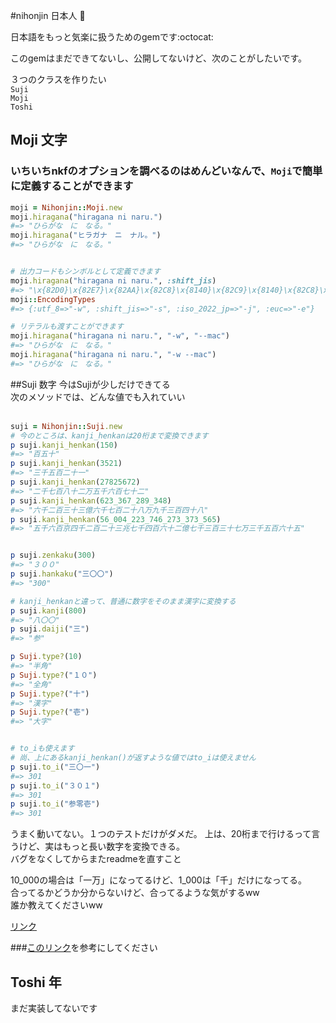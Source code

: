 #nihonjin 日本人 :sushi:

日本語をもっと気楽に扱うためのgemです:octocat:

このgemはまだできてないし、公開してないけど、次のことがしたいです。

３つのクラスを作りたい<br/>
`Suji`<br/>
`Moji`<br/>
`Toshi`<br/>

## Moji 文字

### いちいちnkfのオプションを調べるのはめんどいなんで、`Moji`で簡単に定義することができます
```ruby
moji = Nihonjin::Moji.new
moji.hiragana("hiragana ni naru.")
#=> "ひらがな　に　なる。"
moji.hiragana("ヒラガナ　ニ　ナル。")
#=> "ひらがな　に　なる。"


# 出力コードもシンボルとして定義できます
moji.hiragana("hiragana ni naru.", :shift_jis)
#=> "\x{82D0}\x{82E7}\x{82AA}\x{82C8}\x{8140}\x{82C9}\x{8140}\x{82C8}\x{82E9}\x{8142}"
moji::EncodingTypes
#=> {:utf_8=>"-w", :shift_jis=>"-s", :iso_2022_jp=>"-j", :euc=>"-e"}

# リテラルも渡すことができます
moji.hiragana("hiragana ni naru.", "-w", "--mac")
#=> "ひらがな　に　なる。"
moji.hiragana("hiragana ni naru.", "-w --mac")
#=> "ひらがな　に　なる。"
```


##Suji 数字
今はSujiが少しだけできてる<br/>
次のメソッドでは、どんな値でも入れていい<br/><br/>

```ruby
suji = Nihonjin::Suji.new
# 今のところは、kanji_henkanは20桁まで変換できます
p suji.kanji_henkan(150)
#=> "百五十"
p suji.kanji_henkan(3521)
#=> "三千五百二十一"
p suji.kanji_henkan(27825672)
#=> "二千七百八十二万五千六百七十二"
p suji.kanji_henkan(623_367_289_348)
#=> "六千二百三十三億六千七百二十八万九千三百四十八"
p suji.kanji_henkan(56_004_223_746_273_373_565)
#=> "五千六百京四千二百二十三兆七千四百六十二億七千三百三十七万三千五百六十五"


p suji.zenkaku(300)
#=> "３００"
p suji.hankaku("三〇〇")
#=> "300"

# kanji_henkanと違って、普通に数字をそのまま漢字に変換する
p suji.kanji(800)
#=> "八〇〇"
p suji.daiji("三")
#=> "参"

p Suji.type?(10)
#=> "半角"
p Suji.type?("１０")
#=> "全角"
p Suji.type?("十")
#=> "漢字"
p Suji.type?("壱")
#=> "大字"


# to_iも使えます
# 尚、上にあるkanji_henkan()が返すような値ではto_iは使えません
p suji.to_i("三〇一")
#=> 301
p suji.to_i("３０１")
#=> 301
p suji.to_i("参零壱")
#=> 301
```

うまく動いてない。１つのテストだけがダメだ。
上は、20桁まで行けるって言うけど、実はもっと長い数字を変換できる。<br/>
バグをなくしてからまたreadmeを直すこと

10_000の場合は「一万」になってるけど、1_000は「千」だけになってる。<br/>
合ってるかどうか分からないけど、合ってるような気がするww<br/>
誰か教えてくださいww<br/>

<a href="http://www.geocities.jp/f9305710/kazu.html">リンク</a>

###<a href="https://ja.wikipedia.org/wiki/%E5%A4%A7%E5%AD%97_(%E6%95%B0%E5%AD%97)">このリンク</a>を参考にしてください

## Toshi 年

まだ実装してないです

